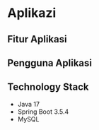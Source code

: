 # Aplikazi #

## Fitur Aplikasi ##

## Pengguna Aplikasi ##

## Technology Stack ##
* Java 17
* Spring Boot 3.5.4
* MySQL